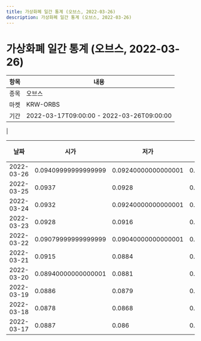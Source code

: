 ```yaml
---
title: 가상화폐 일간 통계 (오브스, 2022-03-26)
description: 가상화폐 일간 통계 (오브스, 2022-03-26)
---
```


가상화폐 일간 통계 (오브스, 2022-03-26)
===

|항목|내용|
|--|--|
|종목|오브스|
|마켓|KRW-ORBS|\i|종류|일 단위 캔들|
|기간|2022-03-17T09:00:00 - 2022-03-26T09:00:00
|

|날짜|시가|저가|고가|종가|비고|
|--|--|--|--|--|--|
|2022-03-26|0.09409999999999999|0.09240000000000001|0.0948|0.0932|    |
|2022-03-25|0.0937|0.0928|0.0953|0.0942|    |
|2022-03-24|0.0932|0.09240000000000001|0.0955|0.09359999999999999|    |
|2022-03-23|0.0928|0.0916|0.0938|0.093|    |
|2022-03-22|0.09079999999999999|0.09040000000000001|0.0937|0.0928|    |
|2022-03-21|0.0915|0.0884|0.097|0.09090000000000001|    |
|2022-03-20|0.08940000000000001|0.0881|0.094|0.09140000000000001|    |
|2022-03-19|0.0886|0.0879|0.08990000000000001|0.08940000000000001|    |
|2022-03-18|0.0878|0.0868|0.0886|0.0886|    |
|2022-03-17|0.0887|0.086|0.0907|0.0878|    |
